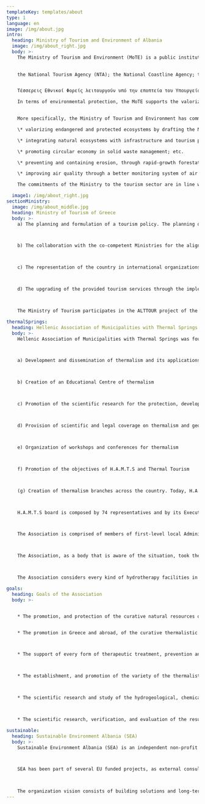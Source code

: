 ```yaml
---
templateKey: templates/about
type: 1
language: en
image: /img/about.jpg
intro:
  heading: Ministry of Tourism and Environment of Albania
  image: /img/about_right.jpg
  body: >-
    The Ministry of Tourism and Environment (MoTE) is a public institution responsible for the formulation and implementation of the policies related to environment, nature protection, waste management, environmental monitoring, forest, water quality, protected areas etc.  Four national bodies operate under the Ministry as National Agencies, respectively:  
    
    
    the National Tourism Agency (NTA); the National Coastline Agency; the National Agency of Protected Areas (NAPA); and the National Environment Agency (NEA), with its Regional Environmental Directorates. Moreover, the Ministry exercises the task of controlling the territory through the State Inspectorate of Environment, which is attached to the NEA. The ministry employees experienced personnel and is fully supported on an administrative level. 


    Τέσσερεις Εθνικοί Φορείς λειτουργούν υπό την εποπτεία του Υπουργείου ως Εθνικές Υπηρεσίες αντίστοιχα: ο Εθνικός Οργανισμός Τουρισμού, ο Εθνικός Οργανισμός Ακτογραμμών, ο Εθνικός Οργανισμός Προστατευόμενων Περιοχών και ο Εθνικός Οργανισμός Περιβάλλοντος με τις Περιφερειακές Δ/νσεις για το περιβάλλον. Επιπλέον, το Υπουργείο έχει την αρμοδιότητα ελέγχου της περιοχής μέσω της Επιθεώρησης του Περιβάλλοντος η οποία υπάγεται στον Εθνικό Οργανισμό Περιβάλλοντος. Το Υπουργείο είναι στελεχωμένο με έμπειρο προσωπικό και υποστηρίζεται πλήρως διοικητικά.

    In terms of environmental protection, the MoTE supports the valorization and safeguarding of diverse ecosystems, by ensuring a healthy and sustainable environment for existing and future generations.

    
    More specifically, the Ministry of Tourism and Environment has committed to improve environmental conditions through the following priorities:

    \* valorizing endangered and protected ecosystems by drafting the National Plans for Integrated Management of Protected Areas (PAs), of National Parks (KPs), and of Strict Natural Reserves (RNS)

    \* integrating natural ecosystems with infrastructure and tourism projects.

    \* promoting circular economy in solid waste management; etc.

    \* preventing and containing erosion, through rapid-growth forestation and development of hydrotechnical protective works. 

    \* improving air quality through a better monitoring system of air pollutants in the major cities.

    The commitments of the Ministry to the tourism sector are in line with environmental protection directives, and support the development of sustainable tourism, cultural tourism, agro-tourism, etc.

  image1: /img/about_right.jpg
sectionMinistry:
  image: /img/about_middle.jpg
  heading: Ministry of Tourism of Greece
  body: >-
    a) The planning and formulation of a tourism policy. The planning of tourism development within the framework of the general government policy and the formulation and promotion of the necessary institutional - and other -regulations.



    b) The collaboration with the co-competent Ministries for the alignment of the policies affecting tourism and the coordination of actions aimed to enhance tourism development, creating a safe environment for undertaking investment initiatives in the sector and improving the quality and competitiveness of the country's tourism.



    c) The representation of the country in international organizations and interstate relations concerning tourism and the employment of international conventions referring to the tourism sector and bilateral agreements of tourism cooperation.



    d) The upgrading of the provided tourism services through the implementation of education training programs 



    The Ministry of Tourism participates in the ALTTOUR project of the Interreg IPA CBC Program Greece-Albania 2014-2020 as a beneficiary

thermalSprings:
  heading: Hellenic Association of Municipalities with Thermal Springs
  body: >-
    Hellenic Association of Municipalities with Thermal Springs was founded in 1983 in Kamena Vourla, while in 1985 the headquarters of the H.A.M.T.S were transferred in Thessaloniki where it operates until now.  In 1989, it was converted into a Development Association under the provisions of Law 1416/84, while in 1993 its duration is expanded by fifty years and its objectives are extended to: 



    a) Development and dissemination of thermalism and its applications 



    b) Creation of an Educational Centre of thermalism



    c) Promotion of the scientific research for the protection, development, and management of thermal natural resources and for the creation of a modern legal framework.



    d) Provision of scientific and legal coverage on thermalism and geothermal energy topics of the members of the H.A.M.T.S



    e) Organization of workshops and conferences for thermalism



    f) Promotion of the objectives of H.A.M.T.S and Thermal Tourism 



    (g) Creation of thermalism branches across the country. Today, H.A.M.T.S Today H.A.M.T.S consists of 53 municipalities-members with geographical dispersion in 11 of the 13 regions of the country. 



    H.A.M.T.S board is composed by 74 representatives and by its Executive Committee which is elected by the Board of Directors, while the stint of the members and the bodies follow the respective municipal period. 



    The Association is comprised of members of first-level local Administration – Municipalities - in whose administrative boundaries there are acknowledged curative natural resources.



    The Association, as a body that is aware of the situation, took the initiative to respond to the responsibilities and challenges that are dictated by the human needs for health care with the use of curative natural resources.



    The Association considers every kind of hydrotherapy facilities in a thermalistic environment as units of the primary care of human health. These units, which affect the cultural environment of their area, are the key to the economy and development of the local communities, are related to the local history and tradition, set in motion numerous activities, and highlight the uniqueness of the character of the thermalistic environment. The Association, since its formation, supports and aids every developmental initiative of its members in the fields of Spa- Medical Tourism and in the energy usage of the hot water.

goals:
  heading: Goals of the Association
  body: >-


    * The promotion, and protection of the curative natural resources of our country, as well as their environment.


    * The promotion in Greece and abroad, of the curative thermalistic centers, every form of hydrotherapy treatment, prevention, and well-being, as well as all elements and works of art, history and culture that are connected to the curative springs, hydrotherapy- climatotherapy, thalasso-therapy and clay therapy.



    * The support of every form of therapeutic treatment, prevention and well –being with the use of the curative natural resources as well as every form of thalasso-therapy, climatotherapy, cave therapy, that are realised and have as a goal the care of the human physical and mental health.



    * The establishment, and promotion of the variety of the thermalistic therapeutic places of the country, as well as the support and promotion of every alternative form of tourism (religion, conference, nature loving, etc.) in the places of the curative natural resources and thermalistic centers.



    * The scientific research and study of the hydrogeological, chemical, biological, and environmental characteristics of the curative natural resources, the local history, the cultural elements that relate to the use of the curative springs as well as the statistic evaluation of the results of the thermalistic treatments.



    * The scientific research, verification, and evaluation of the results of the therapeutic indications- contraindications of the curative natural resources, of the environment and the climate conditions of the thermalistic therapeutic places. The realization of meetings, educational seminaries, conferences, scientific meetings that concern the sustainable development of thermalism, the sustainable management of the curative natural resources and of the environment and every other act or action that falls under the objectives of the Association.

sustainable:
  heading: Sustainable Environment Albania (SEA)
  body: >-
    Sustainable Environment Albania (SEA) is an independent non-profit organization that aims to change the perception and awareness towards environmental protection through concrete actions. The organization was founded in 2014. SEA extends its activities to various environmentally sensitive issues, such as: recycling, ʺgreen lifeʺ, water conservation, tourism promotion, cultural heritage promotion, environmental education, volunteering, etc.



    SEA has been part of several EU funded projects, as external consultants and as partners, to provide a genuine scientific and social contribution. The organization extends its contribution to national and international projects in the field of environment, education, volunteerism, etc.

    

    The organization vision consists of building solutions and long-term partnerships with organizations or individuals who share our goals uncompromisingly for a better attitude towards our planet.
---
```

